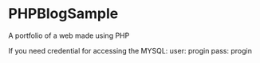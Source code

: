 # PHPBlogSample
A portfolio of a web made using PHP

If you need credential for accessing the MYSQL:
user: progin
pass: progin